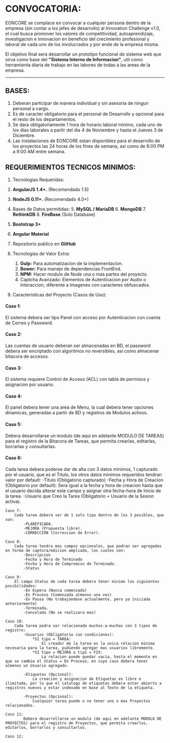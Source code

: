 # CONVOCATORIA:

EONCORE se complace en convocar a cualquier persona dentro de la empresa (sin contar a los jefes de desarrollo) al Innovation Challenge v1.0, el cual busca promover los valores de competitividad, autoaprendizaje, investigacion e innovacion en beneficio del crecimiento profesional y laboral de cada uno de los involucrados y por ende de la empresa misma.

El objetivo final sera desarrollar un prototipo funcional de sistema web que sirva como base del **"Sistema Interno de Informacion"**, util como herramienta diaria de trabajo en las labores de todas a las areas de la empresa.

---

## BASES:

1. Deberan participar de manera individual y sin asesoria de ningun personal a cargo.
2. Es de caracter obligatorio para el personal de Desarrollo y opcional para el resto de los departamentos.
3. Se dara obligatoriamente 1 hora de horario laboral minimo, cada uno de los dias laborales a partir del dia 4 de Noviembre y hasta el Jueves 3 de Diciembre.
4. Las instalaciones de EONCORE estan disponibles para el desarrollo de los proyectos las 24 horas de los fines de semana, asi como de 6:00 PM a 9:00 AM entre semana.


## REQUERIMIENTOS TECNICOS MINIMOS:

 1. Tecnologias Requeridas:
   2. **AngularJS 1.4+.** (Recomendado 1.5)
   3. **NodeJS	0.11+.** (Recomendado 4.0+)
   4. Bases de Datos permitidas:
     5. **MySQL / MariaDB**
     6. **MongoDB**
     7. **RethinkDB**
     8. **FireBase** (Solo Database)
   5. **Bootstrap 3+**
   6. **Angular Material**
   7. Repositorio publico en **GitHub**

 2. Tecnologias de Valor Extra:
     1. **Gulp:** Para automatizacion de la implementacion.
     2. **Bower:** Para manejo de dependencias FrontEnd.
     3. **NPM:** Hacer modulo de Node una o mas partes del proyecto.
     4. Captcha Avanzado: Elementos de Autenticacion por Audio o Interaccion, diferente a Imagenes con caracteres obfuscados. 

 3. Caracteristicas del Proyecto (Casos de Uso):
####  Caso 1:
El sistema debera ser tipo Panel con acceso por Autenticacion con cuenta de Correo y Password.

####  Caso 2:
Las cuentas de usuario deberan ser almacenadas en BD, el password debera ser encriptado con algoritmos no reversibles, asi como almacenar bitacora de accesos.
	
####  Caso 3:
El sistema requiere Control de Acceso (ACL) con tabla de permisos y asignacion por usuario.
	
####  Caso 4:
El panel debera tener una area de Menu, la cual debera tener opciones dinamicas, generadas a partir de BD y registros de Modulos activos.

####  Caso 5:
Debera desarrollarse un modulo (de aqui en adelante MODULO DE TAREAS) para el registro de la Bitacora de Tareas, que permita crearlas, editarlas, borrarlas y consultarlas. 

####  Caso 6: 
Cada tarea debera poderse dar de alta con 3 datos minimos, 1 capturado por el usuario, que es el Titulo, los otros datos minimos requeridos tendran valor por default:
			-Titulo (Obligatorio capturado)
			-Fecha y Hora de Creacion (Obligatorio por default): 
				Sera igual a la fecha y hora de creacion hasta que el usuario decida alterar este campo y asignar otra fecha-hora de inicio de la tarea.
			-Usuario que Creo la Tarea (Obligatorio = Usuario de la Sesion activa).

	Caso 7:
		Cada tarea debera ser de 1 solo tipo dentro de los 3 posibles, que son:
			-PLANIFICADA.
			-MEJORA (Propuesta libre).
			-CORRECCIÓN (Correccion de Error).

	Caso 8:
		Cada tarea tendra mas campos opcionales, que podran ser agregados en forma de captura/edicion ampliada, los cuales son:
			-Descripcion 
			-Fecha y Hora de Terminado
			-Fecha y Hora de Compromiso de Terminado.
			-Status
	
	Caso 9:
		El campo Status de cada tarea debera tener minimo las siguientes posibilidades:
			-En Espera (Nunca comenzada)
			-En Proceso (Comenzada almenos una vez)
			-En Pausa (No trabajandose actualmente, pero ya iniciada anteriormente)
			-Terminada.
			-Cancelada (No se realizara mas)
		
	Caso 10:
		Cada tarea podra ser relacionada muchos-a-muchos con 3 tipos de registro:
			-Usuarios (Obligatorio con condiciones): 
				*SI tipo = TAREA:
					El creador de la tarea es la unica relacion minima necesaria para la tarea, pudiendo agregar mas usuarios libremente.
				*SI tipo = MEJORA o tipo = FIX:
					La relacion puede quedar vacia, hasta el momento en que se cambie el Status = En Proceso, en cuyo caso debera tener almenos un Usuario agregado.

			-Etiquetas (Opcional):
				La creacion y asignacion de Etiquetas es libre e ilimitada, por lo que el catalogo de etiquetas debera estar abierto a registros nuevos y estar indexado en base al Texto de la etiqueta.
			
			-Proyectos (Opcional):
				Cualquier tarea puede o no tener uno o mas Proyectos relacionados.

	Caso 11:
			Debera desarrollarse un modulo (de aqui en adelante MODULO DE PROYECTOS) para el registro de Proyectos, que permita crearlos, editarlos, borrarlos y consultarlos.

	Caso 12:



